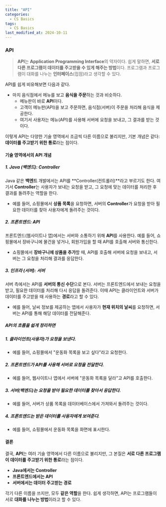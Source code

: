 ```yaml
---
title: "API"
categories:
  - CS Basics
tags:
  - CS Basics
last_modified_at: 2024-10-11
---
```




### API

> **API**는 **Application Programming Interface**의 약자이다. 쉽게 말하면, **서로 다른 프로그램이 데이터를 주고받을 수 있게 해주는 방법**이다. 프로그램과 프로그램이 대화를 나누는 **인터페이스**(접점)라고 생각할 수 있다.

API를 쉽게 비유해보면 다음과 같다.  
- 마치 음식점에서 메뉴를 보고 **음식을 주문**하는 것과 비슷하다.  
  - 메뉴판이 바로 **API**이다.  
  - 고객이 메뉴판(API)을 보고 주문하면, 음식점(서버)이 주문을 처리해 음식을 제공한다.  
  - 여기서 사용자는 메뉴(API)를 사용해 서버에 요청을 보내고, 그 결과를 받는 것이다.

이렇게 API는 다양한 기술 영역에서 조금씩 다른 이름으로 불리지만, 기본 개념은 같다: **데이터를 주고받기 위한 통로**라는 점이다.

#### 기술 영역에서의 API 개념

##### 1. **Java (백엔드)**: **Controller**

Java 같은 **백엔드** 개발에서는 API를 **Controller(컨트롤러)**라고 부르기도 한다. 여기서 **Controller**는 사용자가 보내는 요청을 받고, 그 요청에 맞는 데이터를 처리한 후 결과를 돌려주는 역할을 한다.

- 예를 들어, 쇼핑몰에서 **상품 목록**을 요청하면, 서버의 **Controller**가 요청을 받아 필요한 데이터를 찾아 사용자에게 돌려주는 것이다.

##### 2. **프론트엔드**: **API**

프론트엔드(웹사이트나 앱)에서는 서버와 소통하기 위해 **API**를 사용한다. 예를 들어, 쇼핑몰에서 장바구니에 물건을 넣거나, 회원가입을 할 때 API를 호출해 서버와 통신한다.

- 쇼핑몰에서 **장바구니에 상품을 추가**할 때, API를 호출해 서버에 요청을 보내고, 서버는 그 요청을 처리해 결과를 응답한다.

##### 3. **인프라 (서버)**: **서버**

서버 측에서는 API를 **서버의 통신 수단**으로 본다. 서버는 프론트엔드에서 보내는 요청을 받고, 필요한 데이터를 처리해 다시 응답을 돌려준다. 이때 API는 클라이언트와 서버가 데이터를 주고받을 때 사용하는 **경로**라고 할 수 있다.

- 예를 들어, 날씨 정보를 제공하는 앱에서 사용자가 **현재 위치의 날씨**를 요청하면, 서버는 API를 통해 해당 데이터를 전달해준다.

##### API의 흐름을 쉽게 정리하면

##### 1. **클라이언트**(사용자)가 요청을 보낸다.
- 예를 들어, 쇼핑몰에서 "운동화 목록을 보고 싶다"라고 요청한다.

##### 2. **프론트엔드**가 **API**를 사용해 서버로 요청을 전달한다.
- 예를 들어, 웹사이트나 앱에서 서버에 "운동화 목록을 달라"고 API를 호출한다.

##### 3. **서버**(백엔드)는 요청을 받아 필요한 데이터를 찾아서 응답한다.
- 예를 들어, 서버가 상품 목록을 데이터베이스에서 가져와서 돌려주는 것이다.

##### 4. **프론트엔드**는 받은 데이터를 사용자에게 보여준다.
- 예를 들어, 쇼핑몰에서 운동화 목록을 화면에 표시한다.

#### 결론

결국, **API**는 여러 기술 영역에서 다른 이름으로 불리지만, 그 본질은 **서로 다른 프로그램이 데이터를 주고받기 위한 통로**라는 점이다.  
- **Java에서는 Controller**  
- **프론트엔드에서는 API**  
- **서버에서는 데이터 주고받는 경로**  

각기 다른 이름을 쓰지만, 모두 **같은 역할**을 한다. 쉽게 생각하면, API는 프로그램들이 서로 **대화를 나누는 방법**이라고 할 수 있다.
